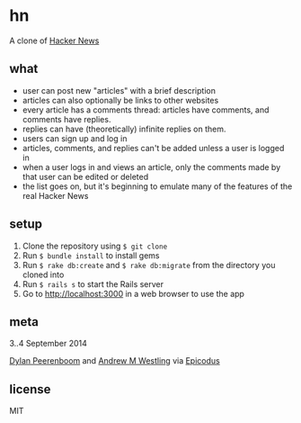# hn

A clone of [Hacker News](http://news.ycombinator.com)

## what

* user can post new "articles" with a brief description
* articles can also optionally be links to other websites
* every article has a comments thread: articles have comments, and comments have replies.
* replies can have (theoretically) infinite replies on them.
* users can sign up and log in
* articles, comments, and replies can't be added unless a user is logged in
* when a user logs in and views an article, only the comments made by that user can be edited or deleted
* the list goes on, but it's beginning to emulate many of the features of the real Hacker News

## setup

1. Clone the repository using `$ git clone`
1. Run `$ bundle install` to install gems
1. Run `$ rake db:create` and `$ rake db:migrate` from the directory you cloned into
1. Run `$ rails s` to start the Rails server
1. Go to [http://localhost:3000](http://localhost:3000) in a web browser to use the app

## meta

3..4 September 2014

[Dylan Peerenboom](http://github.com/peerend) and [Andrew M Westling](http://github.com/expandrew) via [Epicodus](http://www.learnhowtoprogram.com/lessons/wikipages-to-do-in-rails)

## license
MIT